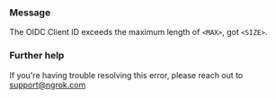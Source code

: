 
### Message
The OIDC Client ID exceeds the maximum length of <code>&lt;MAX&gt;</code>, got <code>&lt;SIZE&gt;</code>.

### Further help
If you're having trouble resolving this error, please reach out to [support@ngrok.com](mailto:support@ngrok.com?subject=Help%20with%20ERR_NGROK_7148)

